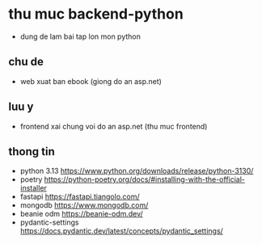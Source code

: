 # thu muc backend-python

-   dung de lam bai tap lon mon python

## chu de

-   web xuat ban ebook (giong do an asp.net)

## luu y

-   frontend xai chung voi do an asp.net (thu muc frontend)

## thong tin

-   python 3.13 https://www.python.org/downloads/release/python-3130/
-   poetry https://python-poetry.org/docs/#installing-with-the-official-installer
-   fastapi https://fastapi.tiangolo.com/
-   mongodb https://www.mongodb.com/
-   beanie odm https://beanie-odm.dev/
-   pydantic-settings https://docs.pydantic.dev/latest/concepts/pydantic_settings/
